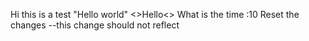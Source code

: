 Hi this is a test
"Hello world"
<>Hello<>
What is the time :10
Reset the changes --this change should not reflect
